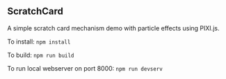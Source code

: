 ## ScratchCard

A simple scratch card mechanism demo with particle effects using PIXI.js.

To install:
`npm install`

To build:
`npm run build`

To run local webserver on port 8000:
`npm run devserv`
